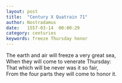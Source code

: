 ```yaml
---
layout: post
title:  "Century X Quatrain 71"
author: Nostradamus
date:   1557-03-14  00:00:29
category: centuries
keywords: freeze Thursday honor
---
```

The earth and air will freeze a very great sea,  
When they will come to venerate Thursday:  
That which will be never was it so fair,  
From the four parts they will come to honor it.
